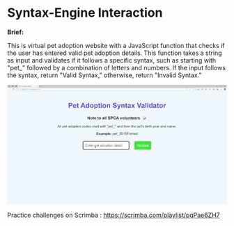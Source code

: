 # Syntax-Engine Interaction

**Brief:**

This is virtual pet adoption website with a JavaScript function that checks if the user has entered valid pet adoption details. This function takes a string as input and validates if it follows a specific syntax, such as starting with "pet_" followed by a combination of letters and numbers. If the input follows the syntax, return "Valid Syntax," otherwise, return "Invalid Syntax."

![alt text](jsl_01_final_result.gif)

Practice challenges on Scrimba : https://scrimba.com/playlist/pqPae6ZH7